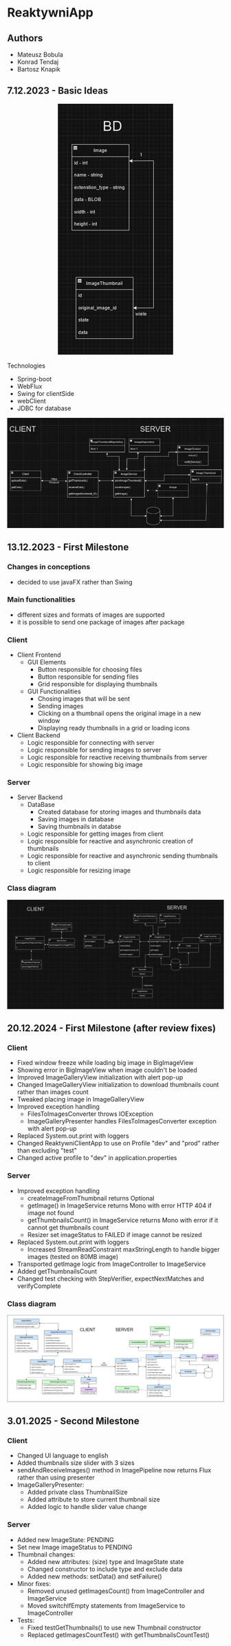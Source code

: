 # ReaktywniApp

## Authors

- Mateusz Bobula
- Konrad Tendaj
- Bartosz Knapik

## 7.12.2023 - Basic Ideas

<p align="center">
    <img src="md-images/db.png" alt="alt text">
</p>

Technologies
- Spring-boot
- WebFlux
- Swing for clientSide
- webClient
- JDBC for database

<p align="center">
    <img src="md-images/diagram1.png" alt="class diagram 1">
</p>

## 13.12.2023 - First Milestone

### Changes in conceptions
- decided to use javaFX rather than Swing

### Main functionalities
- different sizes and formats of images are supported
- it is possible to send one package of images after package

### Client
- Client Frontend
    - GUI Elements
        - Button responsible for choosing files
        - Button responsible for sending files
        - Grid responsible for displaying thumbnails
    - GUI Functionalities
        - Chosing images that will be sent
        - Sending images
        - Clicking on a thumbnail opens the original image in a new window
        - Displaying ready thumbnails in a grid or loading icons
- Client Backend
    - Logic responsible for connecting with server
    - Logic responsible for sending images to server
    - Logic responsible for reactive receiving thumbnails from server
    - Logic responsible for showing big image

### Server
- Server Backend
    - DataBase
        - Created database for storing images and thumbnails data
        - Saving images in database
        - Saving thumbnails in databse
    - Logic responsible for getting images from client
    - Logic responsible for reactive and asynchronic creation of thumbnails
    - Logic responsible for reactive and asynchronic sending thumbnails to client
    - Logic responsible for resizing image

### Class diagram
<p align="center">
    <img src="md-images/diagram2.png" alt="class diagram 2">
</p>


## 20.12.2024 - First Milestone (after review fixes)

### Client
- Fixed window freeze while loading big image in BigImageView
- Showing error in BigImageView when image couldn't be loaded
- Improved ImageGalleryView initialization with alert pop-up
- Changed ImageGalleryView initialization to download thumbnails count rather than images count
- Tweaked placing image in ImageGalleryView
- Improved exception handling
    - FilesToImagesConverter throws IOException
    - ImageGalleryPresenter handles FilesToImagesConverter exception with alert pop-up
- Replaced System.out.print with loggers
- Changed ReaktywniClientApp to use on Profile "dev" and "prod" rather than excluding "test"
- Changed active profile to "dev" in application.properties


### Server
- Improved exception handling
    - createImageFromThumbnail returns Optional
    - getImage() in ImageService returns Mono with error HTTP 404 if image not found
    - getThumbnailsCount() in ImageService returns Mono with error if it cannot get thumbnails count
    - Resizer set imageStatus to FAILED if image cannot be resized
- Replaced System.out.print with loggers
  - Increased StreamReadConstraint maxStringLength to handle bigger images (tested on 80MB image)
- Transported getImage logic from ImageController to ImageService
- Added getThumbnailsCount
- Changed test checking with StepVerifier, expectNextMatches and verifyComplete

### Class diagram
<p align="center">
    <img src="md-images/diagram3.png" alt="class diagram 3">
</p>


## 3.01.2025 - Second Milestone

### Client
- Changed UI language to english
- Added thumbnails size slider with 3 sizes
- sendAndReceiveImages() method in ImagePipeline now returns Flux<Images> rather than using presenter
- ImageGalleryPresenter:
    - Added private class ThumbnailSize
    - Added attribute to store current thumbnail size
    - Added logic to handle slider value change

### Server
- Added new ImageState: PENDING
- Set new Image imageStatus to PENDING
- Thumbnail changes:
    - Added new attributes: (size) type and ImageState state 
    - Changed constructor to include type and exclude data 
    - Added new methods: setData() and setFailure()
- Minor fixes:
    - Removed unused getImagesCount() from ImageController and ImageService 
    - Moved switchIfEmpty statements from ImageService to ImageController
- Tests:
    - Fixed testGetThumbnails() to use new Thumbnail constructor
    - Replaced getImagesCountTest() with getThumbnailsCountTest()
